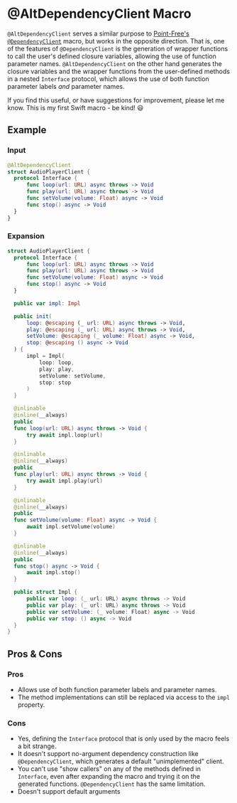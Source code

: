 # @AltDependencyClient Macro

`@AltDependencyClient` serves a similar purpose to [Point-Free's](https://github.com/pointfreeco) [`@DependencyClient`](https://swiftpackageindex.com/pointfreeco/swift-dependencies/main/documentation/dependencies/designingdependencies#DependencyClient-macro) macro, but works in the opposite direction. That is, one of the features of `@DependencyClient` is the generation of wrapper functions to call the user's defined closure variables, allowing the use of function parameter names. `@AltDependencyClient` on the other hand generates the closure variables and the wrapper functions from the user-defined methods in a nested `Interface` protocol, which allows the use of both function parameter labels _and_ parameter names.

If you find this useful, or have suggestions for improvement, please let me know. This is my first Swift macro - be kind! 😃

## Example

### Input

```swift
@AltDependencyClient
struct AudioPlayerClient {
  protocol Interface {
      func loop(url: URL) async throws -> Void
      func play(url: URL) async throws -> Void
      func setVolume(volume: Float) async -> Void
      func stop() async -> Void
  }
}
```

### Expansion

```swift
struct AudioPlayerClient {
  protocol Interface {
      func loop(url: URL) async throws -> Void
      func play(url: URL) async throws -> Void
      func setVolume(volume: Float) async -> Void
      func stop() async -> Void
  }

  public var impl: Impl

  public init(
      loop: @escaping (_ url: URL) async throws -> Void,
      play: @escaping (_ url: URL) async throws -> Void,
      setVolume: @escaping (_ volume: Float) async -> Void,
      stop: @escaping () async -> Void
  ) {
      impl = Impl(
          loop: loop,
          play: play,
          setVolume: setVolume,
          stop: stop
      )
  }

  @inlinable
  @inline(__always)
  public
  func loop(url: URL) async throws -> Void {
      try await impl.loop(url)
  }

  @inlinable
  @inline(__always)
  public
  func play(url: URL) async throws -> Void {
      try await impl.play(url)
  }

  @inlinable
  @inline(__always)
  public
  func setVolume(volume: Float) async -> Void {
      await impl.setVolume(volume)
  }

  @inlinable
  @inline(__always)
  public
  func stop() async -> Void {
      await impl.stop()
  }

  public struct Impl {
      public var loop: (_ url: URL) async throws -> Void
      public var play: (_ url: URL) async throws -> Void
      public var setVolume: (_ volume: Float) async -> Void
      public var stop: () async -> Void
  }
}
```
</td>
</tr>
</table>

## Pros & Cons

### Pros
- Allows use of both function parameter labels and parameter names.
- The method implementations can still be replaced via access to the `impl` property.

### Cons
- Yes, defining the `Interface` protocol that is only used by the macro feels a bit strange.
- It doesn't support no-argument dependency construction like `@DependencyClient`, which generates a default "unimplemented" client.
- You can't use "show callers" on any of the methods defined in `Interface`, even after expanding the macro and trying it on the generated functions. `@DependencyClient` has the same limitation.
- Doesn't support default arguments
